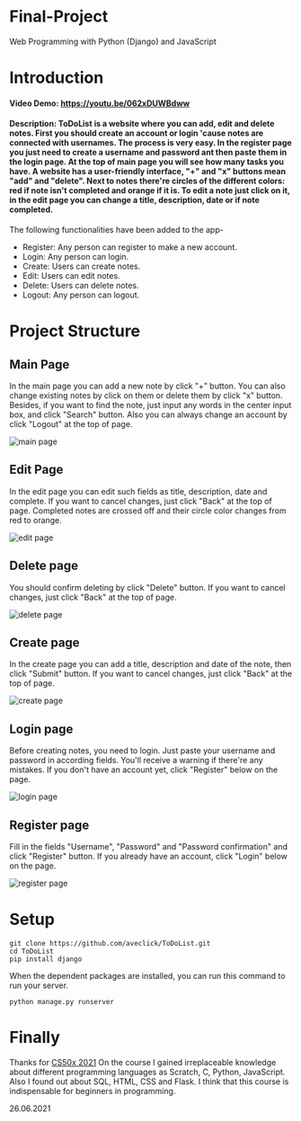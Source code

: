 # Final-Project
Web Programming with Python (Django) and JavaScript

# Introduction
#### Video Demo:  <https://youtu.be/062xDUWBdww>
#### Description: ToDoList is a website where you can add, edit and delete notes. First you should create an account or login 'cause notes are connected with usernames. The process is very easy. In the register page you just need to create a username and password ant then paste them in the login page. At the top of main page you will see how many tasks you have. A website has a user-friendly interface, "+" and "x" buttons mean "add" and "delete".  Next to notes there're circles of the different colors: red if note isn't completed and orange if it is. To edit a note just click on it, in the edit page you can change a title, description, date or if note completed. 
The following functionalities have been added to the app-

- Register: Any person can register to make a new account.
- Login: Any person can login.
- Create: Users can create notes.
- Edit: Users can edit notes.
- Delete: Users can delete notes.
- Logout: Any person can logout.


# Project Structure

## Main Page
In the main page you can add a new note by click "+" button. You can also change existing notes by click on them or delete them by click "x" button. Besides, if you want to find the note, just input any words in the center input box, and click "Search" button. Also you can always change an account by click "Logout" at the top of page.

![main page](/screenshots/mainpage.PNG)

## Edit Page
In the edit page you can edit such fields as title, description, date and complete. If you want to cancel changes, just click "Back" at the top of page. Completed notes are crossed off and their circle color changes from red to orange.

![edit page](/screenshots/edit.PNG) 

## Delete page
You should confirm deleting by click "Delete" button. If you want to cancel changes, just click "Back" at the top of page.

![delete page](/screenshots/delete.PNG) 

## Create page
In the create page you can add a title, description and date of the note, then click "Submit" button. If you want to cancel changes, just click "Back" at the top of page.

![create page](/screenshots/create.PNG) 

## Login page
Before creating notes, you need to login. Just paste your username and password in according fields. You'll receive a warning if there're any mistakes. If you don't have an account yet, click "Register" below on the page.

![login page](/screenshots/login.PNG) 

## Register page
Fill in the fields "Username", "Password" and "Password confirmation" and click "Register" button. If you already have an account, click "Login" below on the page.

![register page](/screenshots/register.PNG) 

# Setup
```
git clone https://github.com/aveclick/ToDoList.git
cd ToDoList
pip install django
```

When the dependent packages are installed, you can run this command to run your server.
```
python manage.py runserver
```

# Finally
Thanks for [CS50x 2021](https://cs50.harvard.edu/x/2021/)
On the course I gained irreplaceable knowledge about different programming languages as Scratch, C, Python, JavaScript. Also I found out about SQL, HTML, CSS and Flask. I think that this course is indispensable for beginners in programming.

26.06.2021
